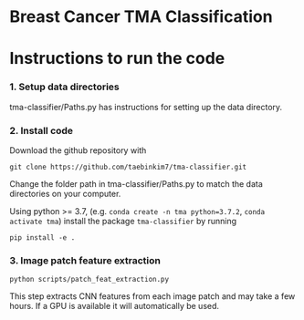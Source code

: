 # Breast Cancer TMA Classification

# Instructions to run the code

### 1. Setup data directories

tma-classifier/Paths.py has instructions for setting up the data directory.

### 2. Install code

Download the github repository with
```
git clone https://github.com/taebinkim7/tma-classifier.git
```
Change the folder path in tma-classifier/Paths.py to match the data directories on your computer.

Using python >= 3.7, (e.g. `conda create -n tma python=3.7.2`, `conda activate tma`) install the package `tma-classifier` by running
```
pip install -e .
```

### 3. Image patch feature extraction

```
python scripts/patch_feat_extraction.py
```

This step extracts CNN features from each image patch and may take a few hours. If a GPU is available it will automatically be used.

